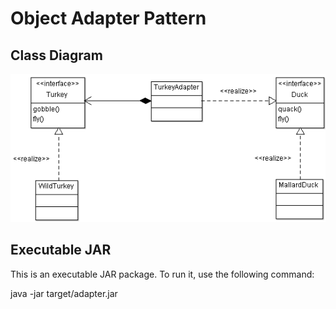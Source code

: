 Object Adapter Pattern
======
## Class Diagram
![diagram][adapter-diagram]

## Executable JAR
This is an executable JAR package. To run it, use the following command:

java -jar target/adapter.jar

<!--images reference-->
[adapter-diagram]: ./adapterClassDiagram.png "Object Adapter Pattern UML Class Diagram"
